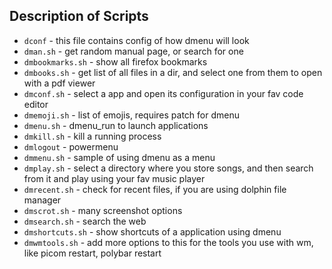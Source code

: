 ## Description of Scripts

- `dconf` - this file contains config of how dmenu will look
- `dman.sh` - get random manual page, or search for one
- `dmbookmarks.sh` - show all firefox bookmarks
- `dmbooks.sh` - get list of all files in a dir, and select one from them to open with a pdf viewer
- `dmconf.sh` - select a app and open its configuration in your fav code editor
- `dmemoji.sh` - list of emojis, requires patch for dmenu
- `dmenu.sh` - dmenu_run to launch applications
- `dmkill.sh` - kill a running process
- `dmlogout` - powermenu 
- `dmmenu.sh` - sample of using dmenu as a menu
- `dmplay.sh` - select a directory where you store songs, and then search from it and play using your fav music player
- `dmrecent.sh` - check for recent files, if you are using dolphin file manager
- `dmscrot.sh` - many screenshot options
- `dmsearch.sh` - search the web
- `dmshortcuts.sh` - show shortcuts of a application using dmenu
- `dmwmtools.sh` - add more options to this for the tools you use with wm, like picom restart, polybar restart